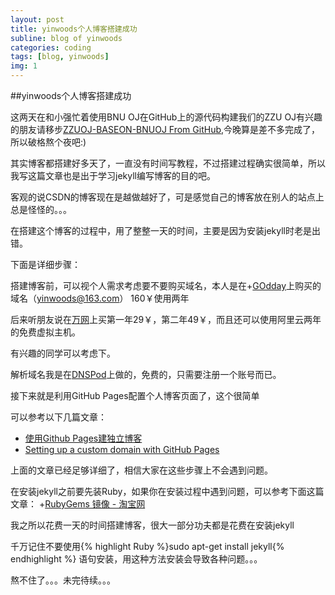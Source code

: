 ```yaml
---
layout: post
title: yinwoods个人博客搭建成功
subline: blog of yinwoods
categories: coding
tags: [blog, yinwoods]
img: 1
---
```


##yinwoods个人博客搭建成功

这两天在和小强忙着使用BNU OJ在GitHub上的源代码构建我们的ZZU OJ有兴趣的朋友请移步[ZZUOJ-BASEON-BNUOJ From GitHub](https://github.com/ZZUACM/ZZUOJ-BASEON-BNUOJ),今晚算是差不多完成了，所以破格熬个夜吧:)

其实博客都搭建好多天了，一直没有时间写教程，不过搭建过程确实很简单，所以我写这篇文章也是出于学习jekyll编写博客的目的吧。

客观的说CSDN的博客现在是越做越好了，可是感觉自己的博客放在别人的站点上总是怪怪的。。。

在搭建这个博客的过程中，用了整整一天的时间，主要是因为安装jekyll时老是出错。

下面是详细步骤：

搭建博客前，可以视个人需求考虑要不要购买域名，本人是在+[GOdday](http://www.godaddy.com/)上购买的域名（yinwoods@163.com）
160￥使用两年

后来听朋友说在[万网](http://www.net.cn/?spm=5334.642894.2.3.8W3O0N)上买第一年29￥，第二年49￥，而且还可以使用阿里云两年的免费虚拟主机。

有兴趣的同学可以考虑下。

解析域名我是在[DNSPod](https://www.dnspod.cn/)上做的，免费的，只需要注册一个账号而已。

接下来就是利用GitHub Pages配置个人博客页面了，这个很简单

可以参考以下几篇文章：

+ [使用Github Pages建独立博客](http://beiyuu.com/github-pages/)
+ [Setting up a custom domain with GitHub Pages](https://help.github.com/articles/setting-up-a-custom-domain-with-github-pages/)

上面的文章已经足够详细了，相信大家在这些步骤上不会遇到问题。

在安装jekyll之前要先装Ruby，如果你在安装过程中遇到问题，可以参考下面这篇文章：
    +[RubyGems 镜像 - 淘宝网](http://ruby.taobao.org/)

我之所以花费一天的时间搭建博客，很大一部分功夫都是花费在安装jekyll

千万记住不要使用{% highlight Ruby %}sudo apt-get install jekyll{% endhighlight %} 语句安装，用这种方法安装会导致各种问题。。。

熬不住了。。。未完待续。。。


